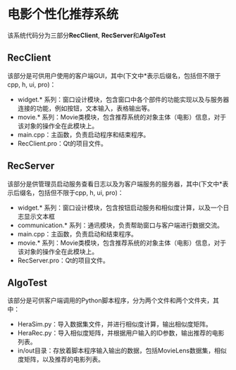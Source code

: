 # 电影个性化推荐系统

该系统代码分为三部分**RecClient**, **RecServer**和**AlgoTest**

## RecClient

该部分是可供用户使用的客户端GUI，其中(下文中*表示后缀名，包括但不限于cpp, h, ui, pro)：

* widget.* 系列：窗口设计模块，包含窗口中各个部件的功能实现以及与服务器连接的功能，例如按钮，文本输入，表格输出等。
* movie.* 系列：Movie类模块，包含推荐系统的对象主体（电影）信息，对于该对象的操作全在此模块上。
* main.cpp：主函数，负责启动程序和结束程序。
* RecClient.pro：Qt的项目文件。

## **RecServer**

该部分是供管理员启动服务查看日志以及为客户端服务的服务器，其中(下文中*表示后缀名，包括但不限于cpp, h, ui, pro)：

* widget.* 系列：窗口设计模块，包含按钮启动服务和相似度计算，以及一个日志显示文本框
* communication.* 系列：通讯模块，负责帮助窗口与客户端进行数据交流。
* main.cpp：主函数，负责启动和结束程序。
* movie.* 系列：Movie类模块，包含推荐系统的对象主体（电影）信息，对于该对象的操作全在此模块上。
* RecServer.pro：Qt的项目文件。

## AlgoTest

该部分是可供客户端调用的Python脚本程序，分为两个文件和两个文件夹，其中：

* HeraSim.py：导入数据集文件，并进行相似度计算，输出相似度矩阵。
* HeraRec.py：导入相似度矩阵，并根据用户输入的ID参数，输出推荐的电影列表。
* in/out目录：存放着脚本程序输入输出的数据，包括MovieLens数据集，相似度矩阵，以及推荐的电影列表。